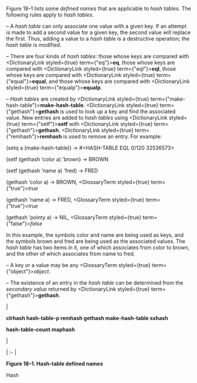  



Figure 18–1 lists some *defined names* that are applicable to *hash tables*. The following rules apply to *hash tables*. 



– A *hash table* can only associate one value with a given key. If an attempt is made to add a second value for a given key, the second value will replace the first. Thus, adding a value to a *hash table* is a destructive operation; the *hash table* is modified. 



– There are four kinds of *hash tables*: those whose keys are compared with <DictionaryLink styled={true} term={"eq"}><b>eq</b></DictionaryLink>, those whose keys are compared with <DictionaryLink styled={true} term={"eql"}><b>eql</b></DictionaryLink>, those whose keys are compared with <DictionaryLink styled={true} term={"equal"}><b>equal</b></DictionaryLink>, and those whose keys are compared with <DictionaryLink styled={true} term={"equalp"}><b>equalp</b></DictionaryLink>. 



– *Hash tables* are created by <DictionaryLink styled={true} term={"make-hash-table"}><b>make-hash-table</b></DictionaryLink>. <DictionaryLink styled={true} term={"gethash"}><b>gethash</b></DictionaryLink> is used to look up a key and find the associated value. New entries are added to *hash tables* using <DictionaryLink styled={true} term={"setf"}><b>setf</b></DictionaryLink> with <DictionaryLink styled={true} term={"gethash"}><b>gethash</b></DictionaryLink>. <DictionaryLink styled={true} term={"remhash"}><b>remhash</b></DictionaryLink> is used to remove an entry. For example: 



(setq a (make-hash-table)) → #<HASH-TABLE EQL 0/120 32536573> 



(setf (gethash ’color a) ’brown) → BROWN 



(setf (gethash ’name a) ’fred) → FRED 



(gethash ’color a) → BROWN, <GlossaryTerm styled={true} term={"true"}><i>true</i></GlossaryTerm> 



(gethash ’name a) → FRED, <GlossaryTerm styled={true} term={"true"}><i>true</i></GlossaryTerm> 



(gethash ’pointy a) → NIL, <GlossaryTerm styled={true} term={"false"}><i>false</i></GlossaryTerm> 



In this example, the symbols color and name are being used as keys, and the symbols brown and fred are being used as the associated values. The *hash table* has two items in it, one of which associates from color to brown, and the other of which associates from name to fred. 



– A key or a value may be any <GlossaryTerm styled={true} term={"object"}><i>object</i></GlossaryTerm>. 



– The existence of an entry in the *hash table* can be determined from the *secondary value* returned by <DictionaryLink styled={true} term={"gethash"}><b>gethash</b></DictionaryLink>. 



|<p>**clrhash hash-table-p remhash gethash make-hash-table sxhash** </p><p>**hash-table-count maphash**</p>|

| :- |





**Figure 18–1. Hash-table defined names** 



Hash 



 



 



